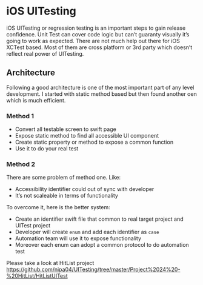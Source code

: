# iOS UITesting

iOS UITesting or regression testing is an important steps to gain release confidence. Unit Test can cover code logic but can’t guaranty visually it’s going to work as expected. There are not much help out there for iOS XCTest based. Most of them are cross platform or 3rd party which doesn’t reflect real power of UITesting. 

## Architecture 

Following a good architecture is one of the most important part of any level development. I started with static method based but then found another oen which is much efficient. 

### Method 1
* Convert all testable screen to swift page 
* Expose static method to find all accessible UI component 
* Create static property or method to expose a common function
* Use it to do your real test  

### Method 2

There are some problem of method one. Like:
* Accessibility identifier could out of sync with developer 
* It’s not scaleable in terms of functionality 

To overcome it, here is the better system:
* Create an identifier swift file that common to real target project and UITest project 
* Developer will create `enum` and add each identifier as `case`
* Automation team will use it to expose functionality
* Moreover each enum can adopt a common protocol to do automation test

Please take a look at HitList project 
https://github.com/nipa04/UITesting/tree/master/Project%2024%20-%20HitList/HitListUITest  
